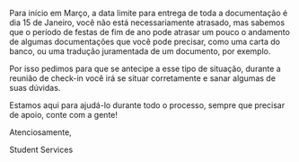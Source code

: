 Para início em Março, a data limite para entrega de toda a documentação é dia 15 de Janeiro, você não está necessariamente atrasado, mas sabemos que o período de festas de fim de ano pode atrasar um pouco o andamento de algumas documentações que você pode precisar, como uma carta do banco, ou uma tradução juramentada de um documento, por exemplo.

Por isso pedimos para que se antecipe a esse tipo de situação, durante a reunião de check-in você irá se situar corretamente e sanar algumas de suas dúvidas.

Estamos aqui para ajudá-lo durante todo o processo, sempre que precisar de apoio, conte com a gente!

Atenciosamente,

Student Services